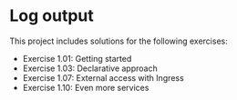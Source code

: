 # Log output

This project includes solutions for the following exercises:

* Exercise 1.01: Getting started
* Exercise 1.03: Declarative approach
* Exercise 1.07: External access with Ingress
* Exercise 1.10: Even more services